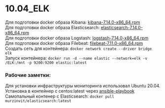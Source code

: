 # 10.04_ELK
Для подготовки docker образа Kibana:  [kibana-7.14.0-x86_64.rpm](https://artifacts.elastic.co/downloads/kibana/kibana-7.14.0-x86_64.rpm) </br>
Для подготовки docker образа Elasticsearch:  [elasticsearch-7.14.0-x86_64.rpm](https://artifacts.elastic.co/downloads/elasticsearch/elasticsearch-7.14.0-x86_64.rpm) </br>
Для подготовки docker образа Logstash:  [logstash-7.14.0-x86_64.rpm](https://artifacts.elastic.co/downloads/logstash/logstash-7.14.0-x86_64.rpm) </br>
Для подготовки docker образа Filebeat:  [filebeat-7.11.0-x86_64.rpm](https://artifacts.elastic.co/downloads/beats/filebeat/filebeat-7.11.0-x86_64.rpm) </br>
Создать сеть для контейнера: `docker network create --driver bridge elk` </br>
Запуск контейнера: `docker run -d --name elastic --network=elk -v /ELK:/mnt -p 9200:9200 elastic:latest` </br>

### Рабочие заметки: </br>
Для установки инфраструктуры мониторинга использовал Ubuntu 20.04. </br>
Установка в контейнер с centos:latest через [ansible-playbook](https://github.com/murzinvit/10.04_ELK/tree/main/ansible_elk_stack) </br>
Самопальный контенер с Elasticsearch: `docker pull murzinvit/elasticsearch:latest` </br>
